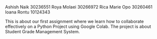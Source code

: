 Ashish Naik 30236551
Roya Molaei 30266972
Rica Marie Opo 30260461
Ioana Rontu 10124343

This is about our first assignment where we learn how to collaborate effectively on a Python Project using Google Colab. The project is about Student Grade Management System.

